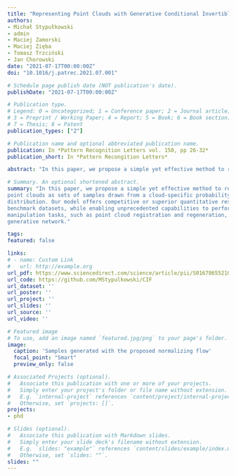 ```yaml
---
title: "Representing Point Clouds with Generative Conditional Invertible Flow Networks"
authors:
- Michał Stypułkowski
- admin
- Maciej Zamorski
- Maciej Zięba
- Tomasz Trzciński
- Jan Chorowski
date: "2021-07-17T00:00:00Z"
doi: "10.1016/j.patrec.2021.07.001"

# Schedule page publish date (NOT publication's date).
publishDate: "2021-07-17T00:00:00Z"

# Publication type.
# Legend: 0 = Uncategorized; 1 = Conference paper; 2 = Journal article;
# 3 = Preprint / Working Paper; 4 = Report; 5 = Book; 6 = Book section;
# 7 = Thesis; 8 = Patent
publication_types: ["2"]

# Publication name and optional abbreviated publication name.
publication: In *Pattern Recognition Letters vol. 150, pp 26-32*
publication_short: In *Pattern Recongition Letters*

abstract: "In this paper, we propose a simple yet effective method to represent point clouds as sets of samples drawn from a cloud-specific probability distribution. This interpretation matches intrinsic characteristics of point clouds: the number of points and their ordering within a cloud is not important as all points are drawn from the proximity of the object boundary. We postulate to represent each cloud as a parameterized probability distribution of points in space, which is defined by a generative neural network. The network operates by composing several spatial transformations of point locations. Once trained, it provides a natural framework for point cloud manipulation. For instance we can decouple cloud shape from its orientation and provide routines for aligning a new cloud into a default spatial orientation. To exploit similarities between same-class objects and to improve model performance, we turn to weight sharing: networks that model densities of points belonging to objects in the same family share all parameters with the exception of a small, object-specific embedding vector. We show that these embedding vectors capture semantic relationships between objects. Our method leverages generative invertible flow networks to learn embeddings as well as to generate point clouds. Thanks to this formulation and contrary to similar approaches, we are able to train our model in an end-to-end fashion. As a result, our model offers competitive or superior quantitative results on benchmark datasets, while enabling unprecedented capabilities to perform cloud manipulation tasks, such as point cloud registration and regeneration, by a generative network."

# Summary. An optional shortened abstract.
summary: "In this paper, we propose a simple yet effective method to represent
point clouds as sets of samples drawn from a cloud-specific probability
distribution. Our model offers competitive or superior quantitative results on
benchmark datasets, while enabling unprecedented capabilities to perform cloud
manipulation tasks, such as point cloud registration and regeneration, by a
generative network."

tags:
featured: false

links:
# - name: Custom Link
#   url: http://example.org
url_pdf: https://www.sciencedirect.com/science/article/pii/S0167865521002294
url_code: https://github.com/MStypulkowski/CIF
url_dataset: ''
url_poster: ''
url_project: ''
url_slides: ''
url_source: ''
url_video: ''

# Featured image
# To use, add an image named `featured.jpg/png` to your page's folder. 
image:
  caption: 'Samples generated with the proposed normalizing flow'
  focal_point: "Smart"
  preview_only: false

# Associated Projects (optional).
#   Associate this publication with one or more of your projects.
#   Simply enter your project's folder or file name without extension.
#   E.g. `internal-project` references `content/project/internal-project/index.md`.
#   Otherwise, set `projects: []`.
projects:
- phd

# Slides (optional).
#   Associate this publication with Markdown slides.
#   Simply enter your slide deck's filename without extension.
#   E.g. `slides: "example"` references `content/slides/example/index.md`.
#   Otherwise, set `slides: ""`.
slides: ""
---
```

